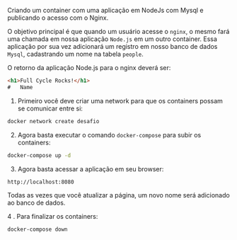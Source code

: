 Criando um container com uma aplicação em NodeJs com Mysql e publicando o acesso com o Nginx. 

O objetivo principal é que quando um usuário acesse o `nginx`, o mesmo fará uma chamada em nossa aplicação `Node.js` em um outro container. Essa aplicação por sua vez adicionará um registro em nosso banco de dados `Mysql`, cadastrando um nome na tabela `people`.

O retorno da aplicação Node.js para o nginx deverá ser:

```html
<h1>Full Cycle Rocks!</h1>
#	Name
```
           
1. Primeiro você deve criar uma network para que os containers possam se comunicar entre si:

```bash
docker network create desafio
```

2. Agora basta executar o comando `docker-compose` para subir os containers:

```bash
docker-compose up -d
```

3. Agora basta acessar a aplicação em seu browser:

```bash
http://localhost:8080
```

Todas as vezes que você atualizar a página, um novo nome será adicionado ao banco de dados. 

4 . Para finalizar os containers:

```bash
docker-compose down
```